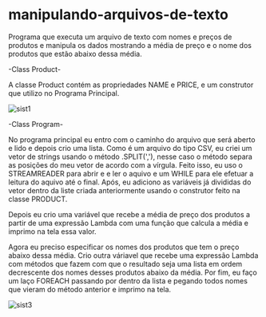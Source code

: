 # manipulando-arquivos-de-texto
Programa que executa um arquivo de texto com nomes e preços de produtos e manipula os dados mostrando a média de preço e o nome dos produtos que estão abaixo dessa média.

-Class Product-

A classe Product contém as propriedades NAME e PRICE, e um construtor que utilizo no Programa Principal.

![sist1](https://user-images.githubusercontent.com/106346422/223174768-90c2ebc5-9001-4a59-b375-56d932babc09.png)


-Class Program-

No programa principal eu entro com o caminho do arquivo que será aberto e lido e depois crio uma lista. Como é um arquivo do tipo CSV, eu criei um vetor de strings usando o método .SPLIT(','), nesse caso o método separa as posições do meu vetor de acordo com a vírgula.
Feito isso, eu uso o STREAMREADER para abrir e e ler o aquivo e um WHILE para ele efetuar a leitura do aquivo até o final. Após, eu adiciono as variáveis já divididas do vetor dentro da liste criada anteriormente usando o construtor feito na classe PRODUCT.

Depois eu crio uma variável que recebe a média de preço dos produtos a partir de uma expressão Lambda com uma função que calcula a média e imprimo na tela essa valor.

Agora eu preciso especificar os nomes dos produtos que tem o preço abaixo dessa média. Crio outra váriavel que recebe uma expressão Lambda com métodos que fazem com que o resultado seja uma lista em ordem decrescente dos nomes desses produtos abaixo da média.
Por fim, eu faço um laço FOREACH passando por dentro da lista e pegando todos nomes que vieram do método anterior e imprimo na tela.

![sist3](https://user-images.githubusercontent.com/106346422/223190691-b3d2bc1e-9c7d-479f-8165-523ab0da2901.png)


